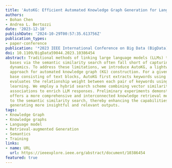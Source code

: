 ```yaml
---
title: 'AutoKG: Efficient Automated Knowledge Graph Generation for Language Models'
authors:
- Bohan Chen
- Andrea L. Bertozzi
date: '2023-12-18'
publishDate: '2024-10-29T00:57:35.613756Z'
publication_types:
- paper-conference
publication: '*2023 IEEE International Conference on Big Data (BigData)*'
doi: 10.1109/BigData59044.2023.10386454
abstract: Traditional methods of linking large language models (LLMs) to knowledge
  bases via the semantic similarity search often fall short of capturing complex relational
  dynamics. To address these limitations, we introduce AutoKG, a lightweight and efficient
  approach for automated knowledge graph (KG) construction. For a given knowledge
  base consisting of text blocks, AutoKG first extracts keywords using a LLM and then
  evaluates the relationship weight between each pair of keywords using graph Laplace
  learning. We employ a hybrid search scheme combining vector similarity and graph-based
  associations to enrich LLM responses. Preliminary experiments demonstrate that AutoKG
  offers a more comprehensive and interconnected knowledge retrieval mechanism compared
  to the semantic similarity search, thereby enhancing the capabilities of LLMs in
  generating more insightful and relevant outputs.
tags:
- Knowledge Graph
- Knowledge graphs
- Language model
- Retrieval-augmented Generation
- Semantics
- Training
links:
- name: URL
  url: https://ieeexplore.ieee.org/abstract/document/10386454
featured: true
---
```


